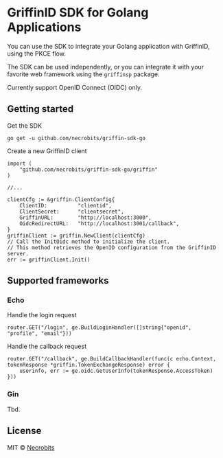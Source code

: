 # GriffinID SDK for Golang Applications

You can use the SDK to integrate your Golang application with GriffinID, using the PKCE flow.

The SDK can be used independently, or you can integrate it with your favorite web framework using the `griffinsp` package.

Currently support OpenID Connect (OIDC) only.

## Getting started

Get the SDK

```
go get -u github.com/necrobits/griffin-sdk-go
```

Create a new GriffinID client

```golang
import (
    "github.com/necrobits/griffin-sdk-go/griffin"
)

//...

clientCfg := &griffin.ClientConfig{
    ClientID:          "clientid",
    ClientSecret:      "clientsecret",
    GriffinURL:        "http://localhost:3000",
    OidcRedirectURL:   "http://localhost:3001/callback",
}
griffinClient := griffin.NewClient(clientCfg)
// Call the InitOidc method to initialize the client.
// This method retrieves the OpenID configuration from the GriffinID server.
err := griffinClient.Init()
```

## Supported frameworks

### Echo

Handle the login request

```golang
router.GET("/login", ge.BuildLoginHandler([]string{"openid", "profile", "email"}))
```

Handle the callback request

```golang
router.GET("/callback", ge.BuildCallbackHandler(func(c echo.Context, tokenResponse *griffin.TokenExchangeResponse) error {
	userinfo, err := ge.oidc.GetUserInfo(tokenResponse.AccessToken)
}))
```

### Gin

Tbd.

## License

MIT © [Necrobits](https://github.com/necrobits)
